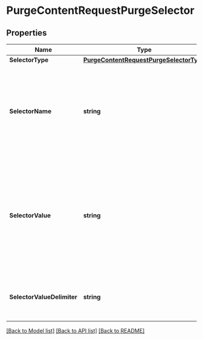 # PurgeContentRequestPurgeSelector

## Properties

Name | Type | Description | Notes
------------ | ------------- | ------------- | -------------
**SelectorType** | [**PurgeContentRequestPurgeSelectorType**](PurgeContentRequestPurgeSelectorType.md) |  | [optional] 
**SelectorName** | **string** | The name of the type of content to purge  For example, the name of the HTTP response header. Names are case sensitive. | [optional] 
**SelectorValue** | **string** | The value of the content to purge  For example, the value of the HTTP response header. Values are case sensitive and may be wild-carded, but cannot match a \&quot;/\&quot;. | [optional] 
**SelectorValueDelimiter** | **string** | The delimiter to separate multiple values with  Defaults to \&quot;,\&quot;. | [optional] 

[[Back to Model list]](../README.md#documentation-for-models) [[Back to API list]](../README.md#documentation-for-api-endpoints) [[Back to README]](../README.md)


